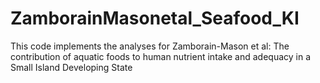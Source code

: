 # ZamborainMasonetal_Seafood_KI
This code implements the analyses for Zamborain-Mason et al: The contribution of aquatic foods to human nutrient intake and adequacy in a Small Island Developing State
